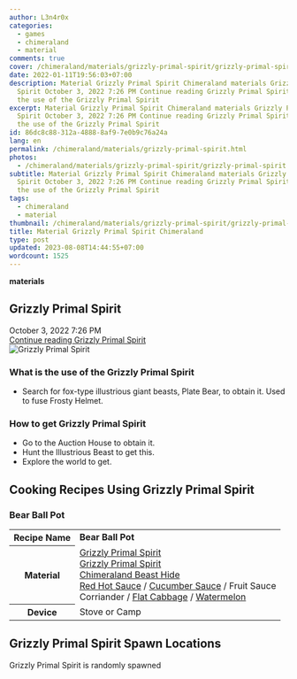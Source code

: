 ```yaml
---
author: L3n4r0x
categories:
  - games
  - chimeraland
  - material
comments: true
cover: /chimeraland/materials/grizzly-primal-spirit/grizzly-primal-spirit.webp
date: 2022-01-11T19:56:03+07:00
description: Material Grizzly Primal Spirit Chimeraland materials Grizzly Primal
  Spirit October 3, 2022 7:26 PM Continue reading Grizzly Primal Spirit What is
  the use of the Grizzly Primal Spirit
excerpt: Material Grizzly Primal Spirit Chimeraland materials Grizzly Primal
  Spirit October 3, 2022 7:26 PM Continue reading Grizzly Primal Spirit What is
  the use of the Grizzly Primal Spirit
id: 86dc8c88-312a-4888-8af9-7e0b9c76a24a
lang: en
permalink: /chimeraland/materials/grizzly-primal-spirit.html
photos:
  - /chimeraland/materials/grizzly-primal-spirit/grizzly-primal-spirit.webp
subtitle: Material Grizzly Primal Spirit Chimeraland materials Grizzly Primal
  Spirit October 3, 2022 7:26 PM Continue reading Grizzly Primal Spirit What is
  the use of the Grizzly Primal Spirit
tags:
  - chimeraland
  - material
thumbnail: /chimeraland/materials/grizzly-primal-spirit/grizzly-primal-spirit.webp
title: Material Grizzly Primal Spirit Chimeraland
type: post
updated: 2023-08-08T14:44:55+07:00
wordcount: 1525
---
```


<link
  rel="stylesheet"
  href="https://rawcdn.githack.com/dimaslanjaka/Web-Manajemen/870a349/css/bootstrap-5-3-0-alpha3-wrapper.css"
/>
<section id="bootstrap-wrapper">
  <div data-bs-theme="dark">
    <div
      class="row g-0 border rounded overflow-hidden flex-md-row mb-4 shadow-sm position-relative bg-dark text-light"
    >
      <div class="col p-4 d-flex flex-column position-static">
        <strong class="d-inline-block mb-2 text-success">materials</strong>
        <h2 class="mb-0">Grizzly Primal Spirit</h2>
        <div class="mb-1 text-muted">October 3, 2022 7:26 PM</div>
        <a
          href="/chimeraland/materials/grizzly-primal-spirit.html"
          class="stretched-link d-none text-primary"
          >Continue reading Grizzly Primal Spirit</a
        >
      </div>
      <div class="col-auto d-none d-md-block d-lg-block">
        <img
          src="https://www.webmanajemen.com/chimeraland/materials/grizzly-primal-spirit/grizzly-primal-spirit.webp"
          alt="Grizzly Primal Spirit"
        />
      </div>
    </div>
    <div class="row">
      <div class="col-lg-6 col-12 mb-2">
        <div class="card">
          <div class="card-body">
            <h3 class="card-title">
              What is the use of the Grizzly Primal Spirit
            </h3>
            <div class="card-text">
              <ul>
                <li>
                  Search for fox-type illustrious giant beasts, Plate Bear, to
                  obtain it. Used to fuse Frosty Helmet.
                </li>
              </ul>
            </div>
          </div>
        </div>
      </div>
      <div class="col-lg-6 col-12 mb-2">
        <div class="card">
          <div class="card-body">
            <h3 class="card-title">How to get Grizzly Primal Spirit</h3>
            <div class="card-text">
              <ul>
                <li>Go to the Auction House to obtain it.</li>
                <li>Hunt the Illustrious Beast to get this.</li>
                <li>Explore the world to get.</li>
              </ul>
            </div>
          </div>
        </div>
      </div>
      <div class="col-12 mb-2">
        <h2 id="cookable">Cooking Recipes Using Grizzly Primal Spirit</h2>
        <div id="recipe-bear-ball-pot">
          <h3 id="item-bear-ball-pot">Bear Ball Pot</h3>
          <div class="mb-2">
            <table class="table">
              <tr>
                <th>Recipe Name</th>
                <td><b>Bear Ball Pot</b></td>
              </tr>
              <tr>
                <th>Material</th>
                <td>
                  <a
                    class="text-decoration-none text-primary"
                    href="/chimeraland/materials/grizzly-primal-spirit.html"
                    >Grizzly Primal Spirit</a
                  ><br /><a
                    class="text-decoration-none text-primary"
                    href="/chimeraland/materials/grizzly-primal-spirit.html"
                    >Grizzly Primal Spirit</a
                  ><br /><a
                    class="text-decoration-none text-primary"
                    href="/chimeraland/materials/chimeraland-beast-hide.html"
                    >Chimeraland Beast Hide</a
                  ><br /><a
                    class="text-decoration-none text-primary"
                    href="/chimeraland/recipes/red-hot-sauce.html"
                    >Red Hot Sauce</a
                  ><span> / </span
                  ><a
                    class="text-decoration-none text-primary"
                    href="/chimeraland/recipes/cucumber-sauce.html"
                    >Cucumber Sauce</a
                  ><span> / </span>Fruit Sauce<br />Corriander<span> / </span
                  ><a
                    class="text-decoration-none text-primary"
                    href="/chimeraland/materials/flat-cabbage.html"
                    >Flat Cabbage</a
                  ><span> / </span
                  ><a
                    class="text-decoration-none text-primary"
                    href="/chimeraland/materials/watermelon.html"
                    >Watermelon</a
                  >
                </td>
              </tr>
              <tr>
                <th>Device</th>
                <td>Stove or Camp</td>
              </tr>
            </table>
          </div>
        </div>
      </div>
      <div class="col-12 mb-2">
        <h2>Grizzly Primal Spirit Spawn Locations</h2>
        <p>Grizzly Primal Spirit is randomly spawned</p>
      </div>
    </div>
  </div>
</section>